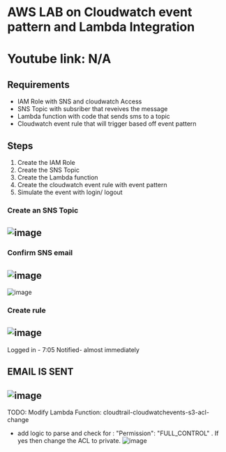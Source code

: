 # AWS LAB on Cloudwatch event pattern and Lambda Integration


# Youtube link: N/A

## Requirements
- IAM Role with SNS and cloudwatch Access 
- SNS Topic with subsriber that reveives the message
- Lambda function with code that sends sms to a topic
- Cloudwatch event rule that will trigger based off event pattern



## Steps
1) Create the IAM Role
2) Create the SNS Topic
3) Create the Lambda function
4) Create the cloudwatch event rule with event pattern
5) Simulate the event with login/ logout




### Create an SNS Topic
![image](https://user-images.githubusercontent.com/22568316/45520223-630b8480-b786-11e8-816e-66442c2a4db9.png)
---

### Confirm SNS email
![image](https://user-images.githubusercontent.com/22568316/45520198-3a838a80-b786-11e8-9c9b-6a9f14b4449c.png)
 ---
![image](https://user-images.githubusercontent.com/22568316/45520259-87676100-b786-11e8-9445-7db53b8d338d.png)


### Create rule
![image](https://user-images.githubusercontent.com/22568316/45520557-e679a580-b787-11e8-98f6-95fb7050b815.png)
---

Logged in - 7:05
Notified- almost immediately

## EMAIL IS SENT 
![image](https://user-images.githubusercontent.com/22568316/45521024-2e99c780-b78a-11e8-8393-2f5ad85ac9e2.png)
---


TODO:
Modify Lambda Function: cloudtrail-cloudwatchevents-s3-acl-change 
  - add logic to parse and check for   : "Permission": "FULL_CONTROL"  . If yes then change the ACL to private.  ![image](https://user-images.githubusercontent.com/22568316/45531356-6ec66d80-b7bd-11e8-9452-6f950a7ca659.png)
